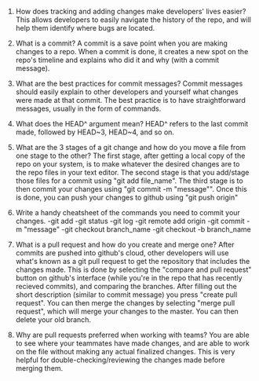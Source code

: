 1. How does tracking and adding changes make developers' lives easier?
This allows developers to easily navigate the history of the repo, and will help them identify where bugs are located. 

2. What is a commit?
A commit is a save point when you are making changes to a repo.  When a commit is done, it creates a new spot on the repo's timeline and explains who did it and why (with a commit message).

3. What are the best practices for commit messages?
Commit messages should easily explain to other developers and yourself what changes were made at that commit.  The best practice is to have straightforward messages, usually in the form of commands.

4. What does the HEAD^ argument mean?
HEAD^ refers to the last commit made, followed by HEAD~3, HEAD~4, and so on.

5. What are the 3 stages of a git change and how do you move a file from one stage to the other?
The first stage, after getting a local copy of the repo on your system, is to make whatever the desired changes are to the repo files in your text editor. The second stage is that you add/stage those files for a commit using "git add file_name".  The third stage is to then commit your changes using "git commit -m "message"". Once this is done, you can push your changes to github using "git push origin"

6. Write a handy cheatsheet of the commands you need to commit your changes.
-git add <file name>
-git status
-git log
-git remote add origin <URL>
-git commit -m "message"
-git checkout branch_name
-git checkout -b branch_name

7. What is a pull request and how do you create and merge one?
After commits are pushed into github's cloud, other developers will use what's known as a git pull request to get the repository that includes the changes made.  This is done by selecting the "compare and pull request" button on github's interface (while you're in the repo that has recently recieved commits), and comparing the branches.  After filling out the short description (similar to commit message) you press "create pull request".  You can then merge the changes by selecting "merge pull request", which will merge your changes to the master.  You can then delete your old branch.

8. Why are pull requests preferred when working with teams?
You are able to see where your teammates have made changes, and are able to work on the file without making any actual finalized changes.  This is very helpful for double-checking/reviewing the changes made before merging them.